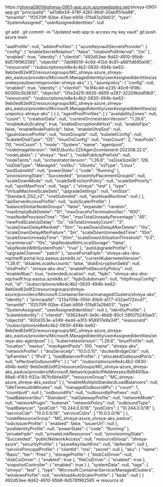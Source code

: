 https://shreya0901@shreya-0901-app.scm.azurewebsites.net/shreya-0901-app.git
"principalId": "a41d8e34-478f-42b1-96df-20abff51ea88",
  "tenantId": "1f2570ff-92be-43ad-b956-31fa87a29d03",
  "type": "SystemAssigned",
  "userAssignedIdentities": null

git add .
git commit -m "Updated web app to access my key vault"
git push azure main

 "aadProfile": null,
  "addonProfiles": {
    "azureKeyvaultSecretsProvider": {
      "config": {
        "enableSecretRotation": "false",
        "rotationPollInterval": "2m"
      },
      "enabled": true,
      "identity": {
        "clientId": "492d53ee-9d42-4910-95b8-6d578f962585",
        "objectId": "7ab98519-4c9d-412d-8c81-a6811d695e06",
        "resourceId": "/subscriptions/e8e4c4b2-0830-494b-be62-9eb0ed62e9f2/resourcegroups/MC_shreya-azure_shreya-aks_eastus/providers/Microsoft.ManagedIdentity/userAssignedIdentities/azurekeyvaultsecretsprovider-shreya-aks"
      }
    },
    "azurepolicy": {
      "config": null,
      "enabled": true,
      "identity": {
        "clientId": "fe3f4c4d-e235-40c6-919b-60300c5b3630",
        "objectId": "05e2d21f-6635-4859-a287-32209bbdf9b9",
        "resourceId": "/subscriptions/e8e4c4b2-0830-494b-be62-9eb0ed62e9f2/resourcegroups/MC_shreya-azure_shreya-aks_eastus/providers/Microsoft.ManagedIdentity/userAssignedIdentities/azurepolicy-shreya-aks"
      }
    }
  },
  "agentPoolProfiles": [
    {
      "availabilityZones": null,
      "count": 1,
      "creationData": null,
      "currentOrchestratorVersion": "1.26.6",
      "enableAutoScaling": true,
      "enableEncryptionAtHost": null,
      "enableFips": false,
      "enableNodePublicIp": false,
      "enableUltraSsd": null,
      "gpuInstanceProfile": null,
      "hostGroupId": null,
      "kubeletConfig": null,
      "kubeletDiskType": "OS",
      "linuxOsConfig": null,
      "maxCount": 2,
      "maxPods": 110,
      "minCount": 1,
      "mode": "System",
      "name": "agentpool",
      "nodeImageVersion": "AKSUbuntu-2204gen2containerd-202308.22.0",
      "nodeLabels": {
        "shreya": "test"
      },
      "nodePublicIpPrefixId": null,
      "nodeTaints": null,
      "orchestratorVersion": "1.26.6",
      "osDiskSizeGb": 128,
      "osDiskType": "Managed",
      "osSku": "Ubuntu",
      "osType": "Linux",
      "podSubnetId": null,
      "powerState": {
        "code": "Running"
      },
      "provisioningState": "Succeeded",
      "proximityPlacementGroupId": null,
      "scaleDownMode": null,
      "scaleSetEvictionPolicy": null,
      "scaleSetPriority": null,
      "spotMaxPrice": null,
      "tags": {
        "shreya": "test"
      },
      "type": "VirtualMachineScaleSets",
      "upgradeSettings": null,
      "vmSize": "Standard_DS2_v2",
      "vnetSubnetId": null,
      "workloadRuntime": null
    }
  ],
  "apiServerAccessProfile": null,
  "autoScalerProfile": {
    "balanceSimilarNodeGroups": "false",
    "expander": "random",
    "maxEmptyBulkDelete": "10",
    "maxGracefulTerminationSec": "600",
    "maxNodeProvisionTime": "15m",
    "maxTotalUnreadyPercentage": "45",
    "newPodScaleUpDelay": "0s",
    "okTotalUnreadyCount": "3",
    "scaleDownDelayAfterAdd": "10m",
    "scaleDownDelayAfterDelete": "10s",
    "scaleDownDelayAfterFailure": "3m",
    "scaleDownUnneededTime": "10m",
    "scaleDownUnreadyTime": "20m",
    "scaleDownUtilizationThreshold": "0.5",
    "scanInterval": "10s",
    "skipNodesWithLocalStorage": "false",
    "skipNodesWithSystemPods": "true"
  },
  "autoUpgradeProfile": {
    "upgradeChannel": "patch"
  },
  "azurePortalFqdn": "shreya-aks-dns-nqchwiff.portal.hcp.eastus.azmk8s.io",
  "currentKubernetesVersion": "1.26.6",
  "disableLocalAccounts": false,
  "diskEncryptionSetId": null,
  "dnsPrefix": "shreya-aks-dns",
  "enablePodSecurityPolicy": null,
  "enableRbac": true,
  "extendedLocation": null,
  "fqdn": "shreya-aks-dns-nqchwiff.hcp.eastus.azmk8s.io",
  "fqdnSubdomain": null,
  "httpProxyConfig": null,
  "id": "/subscriptions/e8e4c4b2-0830-494b-be62-9eb0ed62e9f2/resourcegroups/shreya-azure/providers/Microsoft.ContainerService/managedClusters/shreya-aks",        
  "identity": {
    "principalId": "213a705b-05fd-40b0-a177-432ae172ecd7",
    "tenantId": "1f2570ff-92be-43ad-b956-31fa87a29d03",
    "type": "SystemAssigned",
    "userAssignedIdentities": null
  },
  "identityProfile": {
    "kubeletidentity": {
      "clientId": "93624ed1-3e9c-4bb8-90c1-58f075245ae5",
      "objectId": "900d353e-a349-4ed4-a3f3-958917e9a34f",
      "resourceId": "/subscriptions/e8e4c4b2-0830-494b-be62-9eb0ed62e9f2/resourcegroups/MC_shreya-azure_shreya-aks_eastus/providers/Microsoft.ManagedIdentity/userAssignedIdentities/shreya-aks-agentpool"
    }
  },
  "kubernetesVersion": "1.26.6",
  "linuxProfile": null,
  "location": "eastus",
  "maxAgentPools": 100,
  "name": "shreya-aks",
  "networkProfile": {
    "dnsServiceIp": "10.0.0.10",
    "dockerBridgeCidr": null,
    "ipFamilies": [
      "IPv4"
    ],
    "loadBalancerProfile": {
      "allocatedOutboundPorts": null,
      "effectiveOutboundIPs": [
        {
          "id": "/subscriptions/e8e4c4b2-0830-494b-be62-9eb0ed62e9f2/resourceGroups/MC_shreya-azure_shreya-aks_eastus/providers/Microsoft.Network/publicIPAddresses/8d9400ba-88a6-4193-932a-187fc6bfa45f",
          "resourceGroup": "MC_shreya-azure_shreya-aks_eastus"
        }
      ],
      "enableMultipleStandardLoadBalancers": null,
      "idleTimeoutInMinutes": null,
      "managedOutboundIPs": {
        "count": 1,
        "countIpv6": null
      },
      "outboundIPs": null,
      "outboundIpPrefixes": null
    },
    "loadBalancerSku": "Standard",
    "natGatewayProfile": null,
    "networkMode": null,
    "networkPlugin": "kubenet",
    "networkPolicy": null,
    "outboundType": "loadBalancer",
    "podCidr": "10.244.0.0/16",
    "podCidrs": [
      "10.244.0.0/16"
    ],
    "serviceCidr": "10.0.0.0/16",
    "serviceCidrs": [
      "10.0.0.0/16"
    ]
  },
  "nodeResourceGroup": "MC_shreya-azure_shreya-aks_eastus",
  "oidcIssuerProfile": {
    "enabled": false,
    "issuerUrl": null
  },
  "podIdentityProfile": null,
  "powerState": {
    "code": "Running"
  },
  "privateFqdn": null,
  "privateLinkResources": null,
  "provisioningState": "Succeeded",
  "publicNetworkAccess": null,
  "resourceGroup": "shreya-azure",
  "securityProfile": {
    "azureKeyVaultKms": null,
    "defender": null
  },
  "servicePrincipalProfile": {
    "clientId": "msi",
    "secret": null
  },
  "sku": {
    "name": "Basic",
    "tier": "Free"
  },
  "storageProfile": {
    "blobCsiDriver": null,
    "diskCsiDriver": {
      "enabled": true
    },
    "fileCsiDriver": {
      "enabled": true
    },
    "snapshotController": {
      "enabled": true
    }
  },
  "systemData": null,
  "tags": {
    "shreya": "test"
  },
  "type": "Microsoft.ContainerService/ManagedClusters",
  "windowsProfile": null,
  "workloadAutoScalerProfile": {
    "keda": null
  }
}
492d53ee-9d42-4910-95b8-6d578f962585 => resource id
